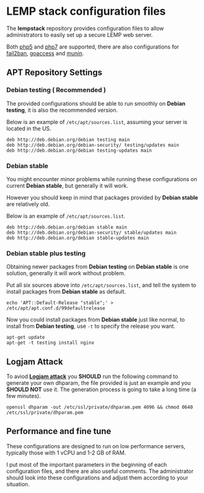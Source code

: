 # LEMP stack configuration files

The **lempstack** repository provides configuration files to allow administrators to easily set up a secure LEMP web server.

Both [php5](http://php.net/) and [php7](http://php.net/) are supported, there are also configurations for [fail2ban](http://www.fail2ban.org/), [goaccess](https://goaccess.io/) and [munin](http://munin-monitoring.org/).

## APT Repository Settings

### Debian testing ( Recommended )

The provided configurations should be able to run smoothly on **Debian testing**, it is also the recommended version.

Below is an example of  `/etc/apt/sources.list`, assuming your server is located in the US.

```
deb http://deb.debian.org/debian testing main
deb http://deb.debian.org/debian-security/ testing/updates main
deb http://deb.debian.org/debian testing-updates main
```

### Debian stable

You might encounter minor problems while running these configurations on current **Debian stable**, but generally it will work.

However you should keep in mind that packages provided by **Debian stable** are relatively old.

Below is an example of  `/etc/apt/sources.list`.

```
deb http://deb.debian.org/debian stable main
deb http://deb.debian.org/debian-security/ stable/updates main
deb http://deb.debian.org/debian stable-updates main
```

### Debian stable plus testing

Obtaining newer packages from **Debian testing** on **Debian stable** is one solution, generally it will work without problem.

Put all six sources above into `/etc/apt/sources.list`, and tell the system to install packages from **Debian stable** as default.

```
echo 'APT::Default-Release "stable";' > /etc/apt/apt.conf.d/99defaultrelease
```

Now you could install packages from **Debian stable** just like normal, to install from **Debian testing**, use `-t` to specify the release you want.

```
apt-get update
apt-get -t testing install nginx
```

## Logjam Attack

To aviod [**Logjam attack**](https://weakdh.org/) you **SHOULD** run the following command to generate your own dhparam, the file provided is just an example and you **SHOULD NOT** use it. The generation process is going to take a long time (a few minutes).

```
openssl dhparam -out /etc/ssl/private/dhparam.pem 4096 && chmod 0640 /etc/ssl/private/dhparam.pem
```

## Performance and fine tune

These configurations are designed to run on low performance servers, typically those with 1 vCPU and 1-2 GB of RAM.

I put most of the important parameters in the beginning of each configuration files, and there are also useful comments. The administrator should look into these configurations and adjust them according to your situation.
